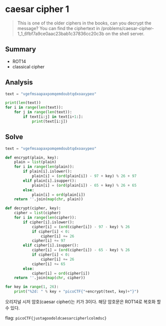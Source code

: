 # caesar cipher 1
> This is one of the older ciphers in the books, can you decrypt the message? You can find the ciphertext in /problems/caesar-cipher-1_1_6fbf7a9ce0aac23bab1c37836cc20c3b on the shell server.

## Summary
* ROT14
* classical cipher

## Analysis
``` python
text = "vgefmsaapaxpomqemdoubtqdxoaxypeo"

print(len(text))
for i in range(len(text)):
    for j in range(len(text)):
        if text[i:j] in text[i+1:]:
            print(text[i:j])
```

## Solve
``` python
text = "vgefmsaapaxpomqemdoubtqdxoaxypeo"

def encrypt(plain, key):
    plain = list(plain)
    for i in range(len(plain)):
        if plain[i].islower():
            plain[i] = (ord(plain[i]) - 97 + key) % 26 + 97
        elif plain[i].isupper():
            plain[i] = (ord(plain[i]) - 65 + key) % 26 + 65
        else:
            plain[i] = ord(plain[i])
    return ''.join(map(chr, plain))

def decrypt(cipher, key):
    cipher = list(cipher)
    for i in range(len(cipher)):
        if cipher[i].islower():
            cipher[i] = (ord(cipher[i]) - 97 - key) % 26
            if cipher[i] < 0:
                cipher[i] += 26
            cipher[i] += 97
        elif cipher[i].isupper():
            cipher[i] = (ord(cipher[i]) - 65 - key) % 26
            if cipher[i] < 0:
                cipher[i] += 26
            cipher[i] += 65
        else:
            cipher[i] = ord(cipher[i])
    return ''.join(map(chr, cipher))

for key in range(1, 26):
    print("%2d: " % key + "picoCTF{"+encrypt(text, key)+"}")
```
오리지널 시저 암호(caesar cipher)는 키가 3이다. 해당 암호문은 ROT14로 복호화 할 수 있다.  

flag: `picoCTF{justagoodoldcaesarcipherlcolmdsc}`
